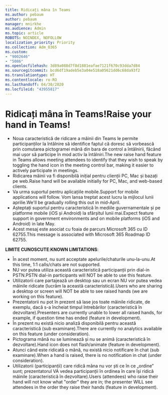 ```yaml
---
title: Ridicați mâna în Teams
ms.author: pebaum
author: pebaum
manager: mnirkhe
ms.audience: Admin
ms.topic: article
ROBOTS: NOINDEX, NOFOLLOW
localization_priority: Priority
ms.collection: Adm_O365
ms.custom:
- "9002646"
- "5086"
ms.openlocfilehash: 3d89a088d7f8d1881eafae7121f670c93dda7d84
ms.sourcegitcommit: bcd6df19adeb5e3a04e518a05621dd6c68da93f2
ms.translationtype: HT
ms.contentlocale: ro-RO
ms.lasthandoff: 04/30/2020
ms.locfileid: "43955817"
---
```

# <a name="raise-your-hand-in-teams"></a><span data-ttu-id="6b0a7-102">Ridicați mâna în Teams!</span><span class="sxs-lookup"><span data-stu-id="6b0a7-102">Raise your hand in Teams!</span></span>

- <span data-ttu-id="6b0a7-103">Noua caracteristică de ridicare a mâinii din Teams le permite participanților la întâlnire să identifice faptul că doresc să vorbească prin comutarea pictogramei mână din bara de control a întâlnirii, făcând mai ușor să participe în mod activ la întâlniri.</span><span class="sxs-lookup"><span data-stu-id="6b0a7-103">The new raise hand feature in Teams allows meeting attendees to identify that they wish to speak by toggling the hand icon in the meeting control bar, making it easier to actively participate in meetings.</span></span>
- <span data-ttu-id="6b0a7-104">Ridicarea mâinii va fi disponibilă inițial pentru clienții PC, Mac și bazați pe web.</span><span class="sxs-lookup"><span data-stu-id="6b0a7-104">Raise hand will be available initially for PC, Mac, and web-based clients.</span></span>
- <span data-ttu-id="6b0a7-105">Va urma suportul pentru aplicațiile mobile.</span><span class="sxs-lookup"><span data-stu-id="6b0a7-105">Support for mobile applications will follow.</span></span> <span data-ttu-id="6b0a7-106">Vom lansa treptat acest lucru la mijlocul lunii aprilie.</span><span class="sxs-lookup"><span data-stu-id="6b0a7-106">We'll be gradually rolling this out in mid-April.</span></span>
- <span data-ttu-id="6b0a7-107">Așteptați suportul pentru caracteristică în mediile guvernamentale și pe platforme mobile (iOS și Android) la sfârșitul lunii mai.</span><span class="sxs-lookup"><span data-stu-id="6b0a7-107">Expect feature support in government environments and on mobile platforms (iOS and Android) in late May.</span></span>
- <span data-ttu-id="6b0a7-108">Acest mesaj este asociat cu foaia de parcurs Microsoft 365 cu ID 62755.</span><span class="sxs-lookup"><span data-stu-id="6b0a7-108">This message is associated with Microsoft 365 Roadmap ID 62755.</span></span>

<span data-ttu-id="6b0a7-109">**LIMITE CUNOSCUTE**:</span><span class="sxs-lookup"><span data-stu-id="6b0a7-109">**KNOWN LIMITATIONS**:</span></span>

- <span data-ttu-id="6b0a7-110">În acest moment, nu sunt acceptate apelurile/chaturile unu-la-unu.</span><span class="sxs-lookup"><span data-stu-id="6b0a7-110">At this time, 1:1 calls/chats are not supported.</span></span>
- <span data-ttu-id="6b0a7-111">NU vor putea utiliza această caracteristică participanții prin dial-in PSTN.</span><span class="sxs-lookup"><span data-stu-id="6b0a7-111">PSTN dial-in participants will NOT be able to use this feature.</span></span>
- <span data-ttu-id="6b0a7-112">Utilizatorii care partajează un desktop sau un ecran NU vor putea vedea mâinile ridicate (lucrăm la această caracteristică).</span><span class="sxs-lookup"><span data-stu-id="6b0a7-112">Users who are sharing a desktop or screen will NOT be able to see raised hands (we are working on this feature).</span></span>
- <span data-ttu-id="6b0a7-113">Prezentatorii nu pot în prezent să lase jos toate mâinile ridicate, de exemplu, dacă s-a încheiat timpul întrebărilor (caracteristică în dezvoltare).</span><span class="sxs-lookup"><span data-stu-id="6b0a7-113">Presenters are currently unable to lower all raised hands, for example, if question time has ended (feature in development).</span></span>
- <span data-ttu-id="6b0a7-114">În prezent nu există nicio analiză disponibilă pentru această caracteristică (sub examinare).</span><span class="sxs-lookup"><span data-stu-id="6b0a7-114">There are currently no analytics available on this feature (under consideration).</span></span>
- <span data-ttu-id="6b0a7-115">Pictograma mână nu se luminează și nu se animă (caracteristică în dezvoltare).</span><span class="sxs-lookup"><span data-stu-id="6b0a7-115">Hand icon does not flash/animate (feature in development).</span></span>
- <span data-ttu-id="6b0a7-116">Atunci când este ridicată o mână, nu există nicio notificare în chat (sub examinare).</span><span class="sxs-lookup"><span data-stu-id="6b0a7-116">When a hand is raised, there is no notification in chat (under consideration).</span></span>
- <span data-ttu-id="6b0a7-117">Utilizatorii (participanții) care ridică mâna nu vor ști ce în ce „ordine” sunt; prezentatorul VA vedea participanții în ordinea în care își ridică mâinile (caracteristică în dezvoltare).</span><span class="sxs-lookup"><span data-stu-id="6b0a7-117">Users (attendees) who raise their hand will not know what "order" they are in; the presenter WILL see attendees in the order they raise their hands (feature in development).</span></span>
